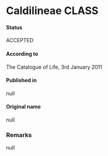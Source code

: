 # Caldilineae CLASS

#### Status
ACCEPTED

#### According to
The Catalogue of Life, 3rd January 2011

#### Published in
null

#### Original name
null

### Remarks
null